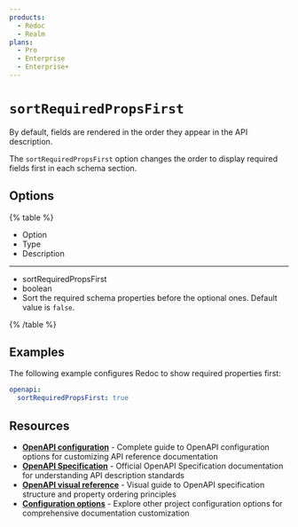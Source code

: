```yaml
---
products:
  - Redoc
  - Realm
plans:
  - Pro
  - Enterprise
  - Enterprise+
---
```

# `sortRequiredPropsFirst`

By default, fields are rendered in the order they appear in the API description.

The `sortRequiredPropsFirst` option changes the order to display required fields first in each schema section.

## Options

{% table %}

* Option
* Type
* Description

---

* sortRequiredPropsFirst
* boolean
* Sort the required schema properties before the optional ones. Default value is `false`.

{% /table %}

## Examples

The following example configures Redoc to show required properties first:

```yaml {% title="redocly.yaml" %}
openapi:
  sortRequiredPropsFirst: true
```

## Resources

- **[OpenAPI configuration](./index.md)** - Complete guide to OpenAPI configuration options for customizing API reference documentation
- **[OpenAPI Specification](https://spec.openapis.org/oas/latest.html)** - Official OpenAPI Specification documentation for understanding API description standards
- **[OpenAPI visual reference](https://redocly.com/learn/openapi/openapi-visual-reference)** - Visual guide to OpenAPI specification structure and property ordering principles
- **[Configuration options](../index.md)** - Explore other project configuration options for comprehensive documentation customization
